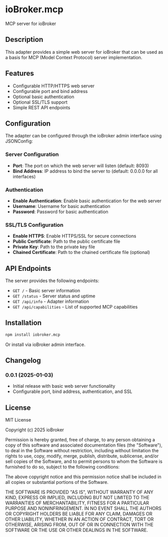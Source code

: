# ioBroker.mcp

MCP server for ioBroker

## Description

This adapter provides a simple web server for ioBroker that can be used as a basis for MCP (Model Context Protocol) server implementation.

## Features

- Configurable HTTP/HTTPS web server
- Configurable port and bind address
- Optional basic authentication
- Optional SSL/TLS support
- Simple REST API endpoints

## Configuration

The adapter can be configured through the ioBroker admin interface using JSONConfig:

### Server Configuration
- **Port**: The port on which the web server will listen (default: 8093)
- **Bind Address**: IP address to bind the server to (default: 0.0.0.0 for all interfaces)

### Authentication
- **Enable Authentication**: Enable basic authentication for the web server
- **Username**: Username for basic authentication
- **Password**: Password for basic authentication

### SSL/TLS Configuration
- **Enable HTTPS**: Enable HTTPS/SSL for secure connections
- **Public Certificate**: Path to the public certificate file
- **Private Key**: Path to the private key file
- **Chained Certificate**: Path to the chained certificate file (optional)

## API Endpoints

The server provides the following endpoints:

- `GET /` - Basic server information
- `GET /status` - Server status and uptime
- `GET /api/info` - Adapter information
- `GET /api/capabilities` - List of supported MCP capabilities

## Installation

```bash
npm install iobroker.mcp
```

Or install via ioBroker admin interface.

## Changelog

### 0.0.1 (2025-01-03)
- Initial release with basic web server functionality
- Configurable port, bind address, authentication, and SSL

## License

MIT License

Copyright (c) 2025 ioBroker

Permission is hereby granted, free of charge, to any person obtaining a copy
of this software and associated documentation files (the "Software"), to deal
in the Software without restriction, including without limitation the rights
to use, copy, modify, merge, publish, distribute, sublicense, and/or sell
copies of the Software, and to permit persons to whom the Software is
furnished to do so, subject to the following conditions:

The above copyright notice and this permission notice shall be included in all
copies or substantial portions of the Software.

THE SOFTWARE IS PROVIDED "AS IS", WITHOUT WARRANTY OF ANY KIND, EXPRESS OR
IMPLIED, INCLUDING BUT NOT LIMITED TO THE WARRANTIES OF MERCHANTABILITY,
FITNESS FOR A PARTICULAR PURPOSE AND NONINFRINGEMENT. IN NO EVENT SHALL THE
AUTHORS OR COPYRIGHT HOLDERS BE LIABLE FOR ANY CLAIM, DAMAGES OR OTHER
LIABILITY, WHETHER IN AN ACTION OF CONTRACT, TORT OR OTHERWISE, ARISING FROM,
OUT OF OR IN CONNECTION WITH THE SOFTWARE OR THE USE OR OTHER DEALINGS IN THE
SOFTWARE.
